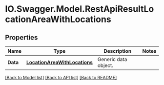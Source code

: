 # IO.Swagger.Model.RestApiResultLocationAreaWithLocations
## Properties

Name | Type | Description | Notes
------------ | ------------- | ------------- | -------------
**Data** | [**LocationAreaWithLocations**](LocationAreaWithLocations.md) | Generic data object. | 

[[Back to Model list]](../README.md#documentation-for-models) [[Back to API list]](../README.md#documentation-for-api-endpoints) [[Back to README]](../README.md)

